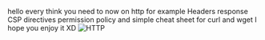 hello 
every think you need to now on http for example 
Headers 
response 
CSP directives
permission policy
and simple cheat sheet for curl and wget
I hope you enjoy it XD
![HTTP](https://github.com/M3oJ/Mind_Maps/assets/131363782/51f29e8e-0995-434f-9707-1639d4ef82a9)

